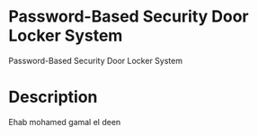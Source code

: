# Password-Based Security Door Locker System
Password-Based Security Door Locker System
# Description
Ehab mohamed gamal el deen
